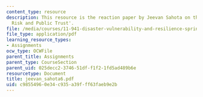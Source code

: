 ```yaml
---
content_type: resource
description: This resource is the reaction paper by Jeevan Sahota on the topic 'Transboundary
  Risk and Public Trust'.
file: /media/courses/11-941-disaster-vulnerability-and-resilience-spring-2005/c98554960e34c935a39fff63faeb9e2b_jeevan_sahota6.pdf
file_type: application/pdf
learning_resource_types:
- Assignments
ocw_type: OCWFile
parent_title: Assignments
parent_type: CourseSection
parent_uid: 025decc2-3746-51df-f1f2-1fd5ad489b6e
resourcetype: Document
title: jeevan_sahota6.pdf
uid: c9855496-0e34-c935-a39f-ff63faeb9e2b
---
```

